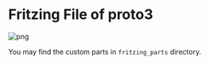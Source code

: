 # Fritzing File of proto3

![png](proto3_bb.png)

You may find the custom parts in `fritzing_parts` directory.
